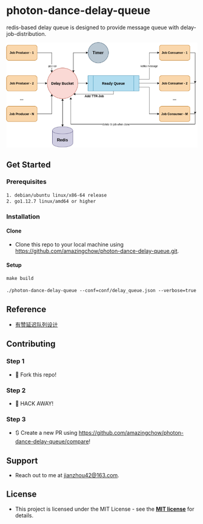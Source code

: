 # photon-dance-delay-queue

redis-based delay queue is designed to provide message queue with delay-job-distribution.

![](doc/arch.png) 

## Get Started

### Prerequisites

```text
1. debian/ubuntu linux/x86-64 release
2. go1.12.7 linux/amd64 or higher
```

### Installation

#### Clone

* Clone this repo to your local machine using https://github.com/amazingchow/photon-dance-delay-queue.git.

#### Setup

```shell
make build

./photon-dance-delay-queue --conf=conf/delay_queue.json --verbose=true
```

## Reference

* [有赞延迟队列设计](https://tech.youzan.com/queuing_delay/)

## Contributing

### Step 1

* 🍴 Fork this repo!

### Step 2

* 🔨 HACK AWAY!

### Step 3

* 🔃 Create a new PR using https://github.com/amazingchow/photon-dance-delay-queue/compare!

## Support

* Reach out to me at <jianzhou42@163.com>.

## License

* This project is licensed under the MIT License - see the **[MIT license](http://opensource.org/licenses/mit-license.php)** for details.